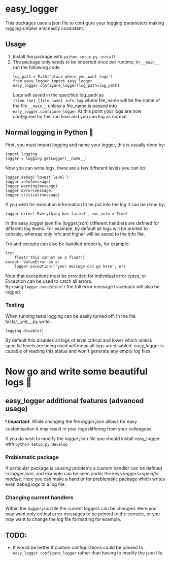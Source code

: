 # easy_logger

This packages uses a json file to configure your logging parameters making logging simpler and easily consistent.

## Usage

1. Install the package with ```python setup.py install```
2. The package only needs to be imported once per runtime, in ```__main__``` run the following code  
    ```
    log_path = Path('place_where_you_want_logs')
    from easy_logger import easy_logger
    easy_logger.configure_logger(log_path=log_path)
    ``` 
    Logs will saved in the specified log_path as ```{time_ran}_{file_name}_info.log``` where file_name will be the name of the file ```__main__``` unless a file_name is passed into ```easy_logger.configure_logger```
    At this point your logs are now configured for this run time and you can log as normal.

## Normal logging in Python :snake:
First, you must import logging and name your logger, this is usually done by:  

    
    import logging
    logger = logging.getLogger(__name__)
    


Now you can write logs, there are a few different levels you can do:
   ```
   logger.debug('lowest level')
   logger.info(message)
   logger.warning(message)
   logger.error(message)
   logger.critical(message)
   ```
   If you wish for execution information to be put into the log it can be done by:
   ```
   logger.error('Everything has failed', exc_info = True)
   ```
   In the easy_logger json file (_logger.json_) different handlers are defined for different log levels. For example, by default all logs will be printed to console, whereas only info and higher will be saved to the info file.


Try and excepts can also be handled properly, for example:
```
try:
    float('this cannot be a float') 
except: ValueError as e:
    logger.exception(('your message can go here', e))
```
Note that exceptions must be provided for individual error types, or Exception can be used to catch all errors.  
By using ```logger.exception()``` the full error message traceback will also be logged.

### Testing
When running tests logging can be easily turned off. In the file _tests/\_\_init\_\_.py_ write:
```
logging.disable()
```
By default this disables all logs of level critical and lower which unless specific levels are being used will mean all logs are disabled.
easy_logger is capable of reading this status and won't generate any empty log files

# Now go and write some beautiful logs :sunrise_over_mountains:


## easy_logger additional features (advanced usage)
:exclamation: __Important__: While changing the file _logger.json_ allows for easy customisation it may result in your logs differing from your colleagues.


If you do wish to modify the _logger.json_ file you should install easy_logger with ```python setup.py develop```  

### Problematic package
If particular package is causing problems a custom handler can be defined in _logger.json_, and example can be seen under the keys _loggers_>_specific module_. Here you can make a handler for problematic package which writes even debug logs to a log file.

### Changing current handlers


Within the _logger.json_ file the current loggers can be changed. Here you may want only critical error messages to be printed to the console, or you may want to change the log file formatting for example. 



## TODO:
*   It would be better if custom configurations could be passed to  ```easy_logger.configure_logger``` rather than having to modify the json file.